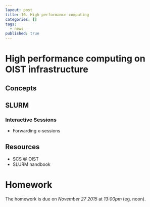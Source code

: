 ```yaml
---
layout: post
title: 10. High performance computing
categories: []
tags:
  - news
published: true
---
```

# High performance computing on OIST infrastructure

## Concepts

## SLURM

### Interactive Sessions

- Forwarding x-sessions

## Resources
- SCS @ OIST
- SLURM handbook

# Homework
The homework is due on *November 27 2015* at *13:00pm* (eg. noon).

